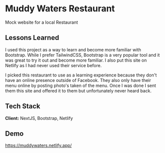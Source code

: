 
# Muddy Waters Restaurant

Mock website for a local Restaurant




## Lessons Learned

I used this project as a way to learn and become more familiar with Bootstrap. While I prefer TailwindCSS, Bootstrap is a very popular tool and it was great to try it out and become more familiar. I also put this site on Netlify as I had never used their service before.

I picked this restaurant to use as a learning experience because they don't have an online presence outside of Facebook. They also only have their menu online by posting photo's taken of the menu. Once I was done I sent them this site and offered it to them but unfortunately never heard back.
## Tech Stack

**Client:** NextJS, Bootstrap, Netlify

  
## Demo

https://muddywaters.netlify.app/
  
